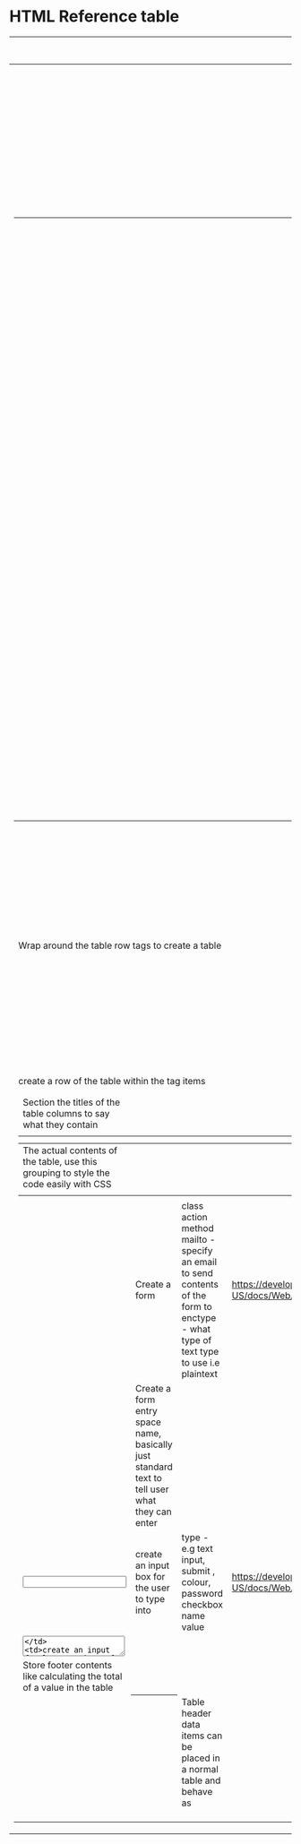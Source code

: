 # HTML Reference table

| Tag        | Use                                                          | Notable Attributes<tag attribute=" "></tag>                  | Link to further information                                  |
| ---------- | ------------------------------------------------------------ | ------------------------------------------------------------ | ------------------------------------------------------------ |
| <h1-6>     | Create variety of heading sizes with 1 being the largest.    |                                                              |                                                              |
| <br>       | Break the current line to go onto the next line              |                                                              |                                                              |
| <hr>       | Create a line going across the page                          | size - Changes the height in px.                             |                                                              |
| <body>     | The main content of the web page goes in-between this tag.   |                                                              |                                                              |
| <p>        | Paragraph tag                                                |                                                              |                                                              |
| <meta>     | Tag used to contain extra information about a site that the browser may need to interpret it | charset - specifies the character set to use, often use 'utf-8' as its unicode. |                                                              |
| <em>       | italics                                                      |                                                              |                                                              |
| <strong>   | bold text                                                    |                                                              |                                                              |
| <ul>       | Unordered list, place <li> tags between these to create bullet points |                                                              |                                                              |
| <ol>       | Ordered list with numbers                                    | type - set to "i" for roman numerals                         |                                                              |
| <img>      | Displays the image in the src address                        | src - link to the image. <br>alt - text to display if the image cannot be correctly display<br> |                                                              |
| <a>        | Anchor tag to link text to other places                      | href - includes the place to link to.                        | https://developer.mozilla.org/en-US/docs/Web/SVG/Attribute/href |
| <table>    | Wrap around the table row tags to create a table             | border - creates an ugly border set equal to the number of pixels required. <br>Cell spacing - specifies number of pixels to seperate each table data cell by | https://developer.mozilla.org/en-US/docs/Web/HTML/Element/table |
| <tr>       | create a row of the table within the  <table> tag            |                                                              |                                                              |
| <thead>    | Section the titles of the table columns to say what they contain |                                                              |                                                              |
| <tbody>    | The actual contents of the table, use this grouping to style the code easily with CSS |                                                              |                                                              |
| <tfoot>    | Store footer contents like calculating the total of a value in the table |                                                              |                                                              |
| <th>       | Table header data items can be placed in a normal table and behave as <thead> items |                                                              |                                                              |
| <form>     | Create a form                                                | class<br>action<br>method<br>mailto - specify an email to send contents of the form to<br>enctype - what type of text type to use i.e plaintext | https://developer.mozilla.org/en-US/docs/Web/HTML/Element/form |
| <label>    | Create a form entry space name, basically just standard text to tell user what they can enter |                                                              |                                                              |
| <input>    | create an input box for the user to type into                | type - e.g text input, submit , colour, password<br>checkbox<br>name<br>value | https://developer.mozilla.org/en-US/docs/Web/HTML/Element/input |
| <textarea> | create an input for long sections of text                    | rows<br>Columns                                              |                                                              |
| <div>      | Divides the page to enable structured by styling each seperate sub section separately. |                                                              |                                                              |
|            |                                                              |                                                              |                                                              |
|            |                                                              |                                                              |                                                              |
|            |                                                              |                                                              |                                                              |



https://medium.com/design-code-repository/html-elements-section-vs-div-vs-article-a8c34e6548cf - difference between section div and article. 